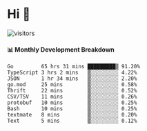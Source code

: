 # Hi 👋
 
![visitors](https://visitor-badge.glitch.me/badge?page_id=sorcererxw.sorcererx)

#### 📊 Monthly Development Breakdown

<!--START_SECTION:waka-->
```text
Go         65 hrs 31 mins █████████▒ 91.20%
TypeScript 3 hrs 2 mins   ▒░░░░░░░░░ 4.22%
JSON       1 hr 34 mins   ▒░░░░░░░░░ 2.20%
go.mod     25 mins        ▒░░░░░░░░░ 0.58%
Thrift     22 mins        ▒░░░░░░░░░ 0.52%
CSV/TSV    11 mins        ▒░░░░░░░░░ 0.26%
protobuf   10 mins        ▒░░░░░░░░░ 0.25%
Bash       10 mins        ▒░░░░░░░░░ 0.25%
textmate   8 mins         ▒░░░░░░░░░ 0.20%
Text       5 mins         ▒░░░░░░░░░ 0.12%
```
<!--END_SECTION:waka-->
